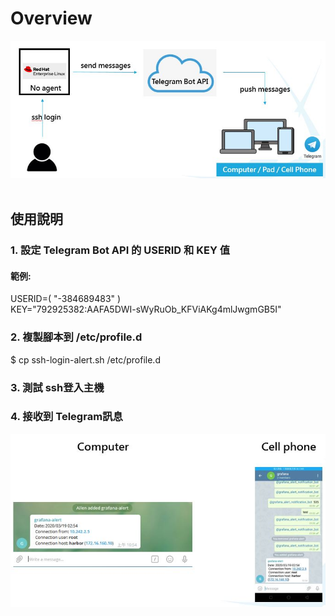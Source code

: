 # Overview
![image](img/overview.JPG?raw=true "Overview") <br />
<br />
## 使用說明

### 1. 設定 Telegram Bot API 的 USERID 和 KEY 值
#### 範例:
USERID=( "-384689483" ) <br />
KEY="792925382:AAFA5DWI-sWyRuOb_KFViAKg4mlJwgmGB5I" <br />
### 2. 複製腳本到 /etc/profile.d
$ cp ssh-login-alert.sh /etc/profile.d <br />
### 3. 測試 ssh登入主機
### 4. 接收到 Telegram訊息
![image](img/message.JPG?raw=true "message") <br />